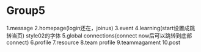 # Group5
1.message
2.homepage(login还在，joinus)
3.event
4.learning(start设置成跳转当页)
       style02的字体
5.global connections(connect now后可以跳转到底部connect)
6.profile
7.resource
8.team profile
9.teammagament
10.post

